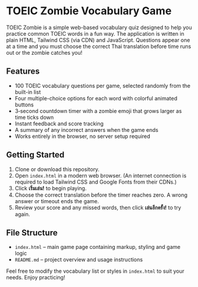 # TOEIC Zombie Vocabulary Game

TOEIC Zombie is a simple web-based vocabulary quiz designed to help you practice common TOEIC words in a fun way. The application is written in plain HTML, Tailwind CSS (via CDN) and JavaScript. Questions appear one at a time and you must choose the correct Thai translation before time runs out or the zombie catches you!

## Features

- 100 TOEIC vocabulary questions per game, selected randomly from the built-in list
- Four multiple-choice options for each word with colorful animated buttons
- 3‑second countdown timer with a zombie emoji that grows larger as time ticks down
- Instant feedback and score tracking
- A summary of any incorrect answers when the game ends
- Works entirely in the browser, no server setup required

## Getting Started

1. Clone or download this repository.
2. Open `index.html` in a modern web browser. (An internet connection is required to load Tailwind CSS and Google Fonts from their CDNs.)
3. Click **เริ่มเล่น!** to begin playing.
4. Choose the correct translation before the timer reaches zero. A wrong answer or timeout ends the game.
5. Review your score and any missed words, then click **เล่นอีกครั้ง!** to try again.

## File Structure

- `index.html` – main game page containing markup, styling and game logic
- `README.md` – project overview and usage instructions

Feel free to modify the vocabulary list or styles in `index.html` to suit your needs. Enjoy practicing!
